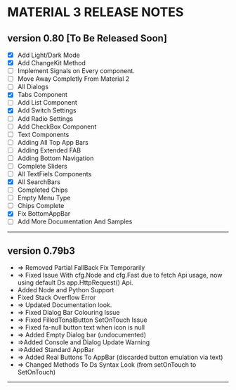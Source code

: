 # MATERIAL 3 RELEASE NOTES

## version 0.80 [To Be Released Soon]

- [x]  Add Light/Dark Mode
- [x]  Add ChangeKit Method
- [ ]  Implement Signals on Every component.
- [ ]  Move Away Completly From Material 2
- [ ]  All Dialogs
- [x]  Tabs Component
- [ ]  Add List Component
- [x]  Add Switch Settings
- [ ]  Add Radio Settings
- [ ]  Add CheckBox Component
- [ ]  Text Components
- [ ]  Adding All Top App Bars
- [ ]  Adding Extended FAB
- [ ]  Adding Bottom Navigation
- [ ]  Complete Sliders
- [ ]  All TextFiels Components
- [x]  All SearchBars
- [ ]  Completed Chips
- [ ]  Empty Menu Type
- [ ]  Chips Complete
- [x]  Fix BottomAppBar
- [ ]  Add More Documentation And Samples

---

## version 0.79b3

- => Removed Partial FallBack Fix Temporarily
- => Fixed Issue With cfg.Node and cfg.Fast due to fetch Api usage, now using
default Ds app.HttpRequest() Api.
- Added Node and Python Support
- Fixed Stack Overflow Error
- => Updated Documentation look.
- => Fixed Dialog Bar Colouring Issue
- => Fixed FilledTonalButton SetOnTouch Issue
- => Fixed fa-null button text when icon is null
- => Added Empty Dialog bar (undocumented)
- =>Added Console and Dialog Update Warning
- =>Added Standard AppBar
- => Added Real Buttons To AppBar (discarded button emulation via text)
- => Changed Methods To Ds Syntax Look (from setOnTouch to SetOnTouch)

---
